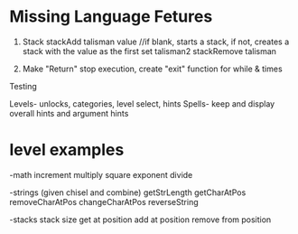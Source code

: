 Missing Language Fetures
====
1. Stack
stackAdd talisman value                 //if blank, starts a stack, if not, creates a stack with the value as the first
set talisman2 stackRemove talisman

2. Make "Return" stop execution, create "exit" function for while & times




Testing

Levels- unlocks, categories, level select, hints
Spells- keep and display overall hints and argument hints



level examples
==============
-math
increment
multiply
square
exponent
divide

-strings (given chisel and combine)
getStrLength
getCharAtPos
removeCharAtPos
changeCharAtPos
reverseString


-stacks
stack size
get at position
add at position
remove from position